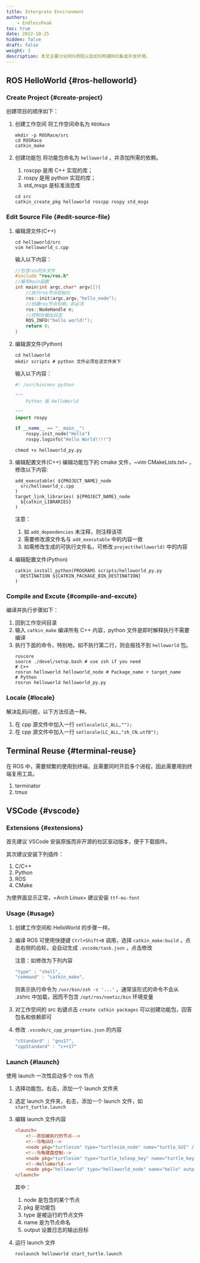 ```yaml
---
title: Intergrate Environment
authors:
    - EndlessPeak
toc: true
date: 2022-10-25
hidden: false
draft: false
weight: 3
description: 本文主要讨论ROS例程以及如何构建ROS集成开发环境。
---
```


## ROS HelloWorld {#ros-helloworld}


### Create Project {#create-project}

创建项目的顺序如下：

1.  创建工作空间
    将工作空间命名为 `ROSRace`
    ```shell
    mkdir -p ROSRace/src
    cd ROSRace
    catkin_make
    ```
2.  创建功能包
    将功能包命名为 `helloworld` ，并添加所需的依赖。

    1.  roscpp 是用 C++ 实现的库；
    2.  rospy 是用 python 实现的库；
    3.  std_msgs 是标准消息库

    <!--listend-->

    ```shell
    cd src
    catkin_create_pkg helloworld roscpp rospy std_msgs
    ```


### Edit Source File {#edit-source-file}

1.  编辑源文件(C++)
    ```shell
    cd helloworld/src
    vim helloworld_c.cpp
    ```
    输入以下内容：
    ```cpp
    //包含ros的头文件
    #include "ros/ros.h"
    //编写main函数
    int main(int argc,char* argv[]){
        //执行ros节点初始化
        ros::init(argc,argv,"hello_node");
        //创建ros节点句柄，非必须
        ros::NodeHandle n;
        //控制台输出日志
        ROS_INFO("hello world!");
        return 0;
    }
    ```

2.  编辑源文件(Python)
    ```shell
    cd helloworld
    mkdir scripts # python 文件必须在该文件夹下
    ```
    输入以下内容：
    ```python
    #! /usr/bin/env python

    """
        Python 版 HelloWorld

    """
    import rospy

    if __name__ == "__main__":
        rospy.init_node("Hello")
        rospy.loginfo("Hello World!!!!")

    ```

    ```shell
    chmod +x helloworld_py.py
    ```
3.  编辑配置文件(C++)
    编辑功能包下的 cmake 文件，~vim CMakeLists.txt~ ，修改以下内容:
    ```text
    add_executable( ${PROJECT_NAME}_node
      src/helloworld_c.cpp
    )
    target_link_libraries( ${PROJECT_NAME}_node
      ${catkin_LIBRARIES}
    )
    ```
    注意：

    1.  如 `add_dependencies` 未注释，则注释该项
    2.  需要修改源文件名与 `add_executable` 中的内容一致
    3.  如需修改生成的可执行文件名，可修改 `project(helloworld)` 中的内容

4.  编辑配置文件(Python)
    ```shell
    catkin_install_python(PROGRAMS scripts/helloworld_py.py
      DESTINATION ${CATKIN_PACKAGE_BIN_DESTINATION}
    )
    ```


### Compile and Excute {#compile-and-excute}

编译并执行步骤如下：

1.  回到工作空间目录
2.  输入 `catkin_make` 编译所有 C++ 内容，python 文件是即时解释执行不需要编译
3.  执行下面的命令，特别地，如不执行第二行，则会报找不到 `helloworld` 包。
    ```shell
    roscore
    source ./devel/setup.bash # use zsh if you need
    # C++
    rosrun helloworld helloworld_node # Package_name + target_name
    # Python
    rosrun helloworld helloworld_py.py
    ```


### Locale {#locale}

解决乱码问题，以下方法任选一种。

1.  在 cpp 源文件中加入一行 `setlocale(LC_ALL,"");`
2.  在 cpp 源文件中加入一行 `setlocale(LC_ALL,"zh_CN.utf8");`


## Terminal Reuse {#terminal-reuse}

在 ROS 中，需要频繁的使用到终端，且需要同时开启多个进程，因此需要用到终端复用工具。

1.  terminator
2.  tmux


## VSCode {#vscode}


### Extensions {#extensions}

首先建议 VSCode 安装原版而非开源的社区驱动版本，便于下载插件。

其次建议安装下列插件：

1.  C/C++
2.  Python
3.  ROS
4.  CMake

为使界面显示正常，=Arch Linux= 建议安装 `ttf-ms-font`


### Usage {#usage}

1.  创建工作空间和 HelloWorld 的步骤一样。
2.  编译 ROS 可使用快捷键 `Ctrl+Shift+B` 调用，选择 `catkin_make:build` ，点击右侧的齿轮，会自动生成 `.vscode/task.json` ，点击修改

    注意：如修改为下列内容
    ```js
    "type" : "shell",
    "command" : "catkin_make",
    ```
    则表示执行命令为 `/usr/bin/zsh -c '...'` ，通常该形式的命令不会从 .zshrc 中加载，因而不包含 `/opt/ros/noetic/bin` 环境变量

3.  对工作空间的 src 右键点击 `create catkin packages` 可以创建功能包，回答包名和依赖即可
4.  修改 `.vscode/c_cpp_properties.json` 的内容
    ```js
    "cStandard" : "gnu17",
    "cppStandard" : "c++17"
    ```


### Launch {#launch}

使用 launch 一次性启动多个 ros 节点

1.  选择功能包，右击，添加一个 launch 文件夹
2.  选定 launch 文件夹，右击，添加一个 launch 文件，如 `start_turtle.launch`
3.  编辑 launch 文件内容
    ```cfg
    <launch>
        <!--添加被执行的节点-->
        <!--乌龟GUI-->
        <node pkg="turtlesim" type="turtlesim_node" name="turtle_GUI" />
        <!--乌龟键盘控制-->
        <node pkg="turtlesim" type="turtle_teleop_key" name="turtle_key" />
        <!--HelloWorld-->
        <node pkg="helloworld" type="helloworld_node" name="hello" output="screen" />
    </launch>
    ```
    其中：

    1.  node 是包含的某个节点
    2.  pkg 是功能包
    3.  type 是被运行的节点文件
    4.  name 是为节点命名
    5.  output 设置日志的输出目标
4.  运行 launch 文件
    ```shell
    roslaunch helloworld start_turtle.launch
    ```

